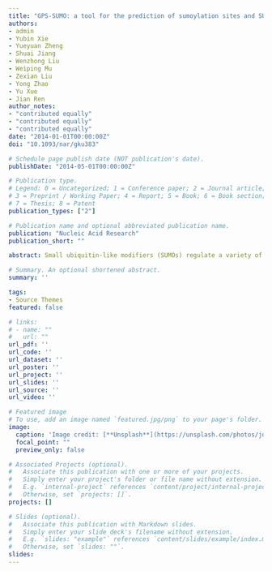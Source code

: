 ```yaml
---
title: "GPS-SUMO: a tool for the prediction of sumoylation sites and SUMO-interaction motifs"
authors:
- admin
- Yubin Xie
- Yueyuan Zheng
- Shuai Jiang
- Wenzhong Liu
- Weiping Mu
- Zexian Liu
- Yong Zhao
- Yu Xue
- Jian Ren
author_notes:
- "contributed equally"
- "contributed equally"
- "contributed equally"
date: "2014-01-01T00:00:00Z"
doi: "10.1093/nar/gku383"

# Schedule page publish date (NOT publication's date).
publishDate: "2014-05-01T00:00:00Z"

# Publication type.
# Legend: 0 = Uncategorized; 1 = Conference paper; 2 = Journal article;
# 3 = Preprint / Working Paper; 4 = Report; 5 = Book; 6 = Book section;
# 7 = Thesis; 8 = Patent
publication_types: ["2"]

# Publication name and optional abbreviated publication name.
publication: "Nucleic Acid Research"
publication_short: ""

abstract: Small ubiquitin-like modifiers (SUMOs) regulate a variety of cellular processes through two distinct mechanisms, including covalent sumoylation and non-covalent SUMO interaction. The complexity of SUMO regulations has greatly hampered the large-scale identification of SUMO substrates or interaction partners on a proteome-wide level. In this work, we developed a new tool called GPS-SUMO for the prediction of both sumoylation sites and SUMO-interaction motifs (SIMs) in proteins. To obtain an accurate performance, a new generation group-based prediction system (GPS) algorithm integrated with Particle Swarm Optimization approach was applied. By critical evaluation and comparison, GPS-SUMO was demonstrated to be substantially superior against other existing tools and methods. With the help of GPS-SUMO, it is now possible to further investigate the relationship between sumoylation and SUMO interaction processes. A web service of GPS-SUMO was implemented in PHP + JavaScript and freely available at http://sumosp.biocuckoo.org.

# Summary. An optional shortened abstract.
summary: ''

tags:
- Source Themes
featured: false

# links:
# - name: ""
#   url: ""
url_pdf: ''
url_code: ''
url_dataset: ''
url_poster: ''
url_project: ''
url_slides: ''
url_source: ''
url_video: ''

# Featured image
# To use, add an image named `featured.jpg/png` to your page's folder. 
image:
  caption: 'Image credit: [**Unsplash**](https://unsplash.com/photos/jdD8gXaTZsc)'
  focal_point: ""
  preview_only: false

# Associated Projects (optional).
#   Associate this publication with one or more of your projects.
#   Simply enter your project's folder or file name without extension.
#   E.g. `internal-project` references `content/project/internal-project/index.md`.
#   Otherwise, set `projects: []`.
projects: []

# Slides (optional).
#   Associate this publication with Markdown slides.
#   Simply enter your slide deck's filename without extension.
#   E.g. `slides: "example"` references `content/slides/example/index.md`.
#   Otherwise, set `slides: ""`.
slides:
---
```


